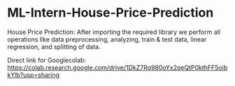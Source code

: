 # ML-Intern-House-Price-Prediction
House Price Prediction: After importing the required library we perform all operations like data  preprocessing, analyzing, train &amp; test data, linear regression, and splitting of data.

Direct link for Googlecolab:
https://colab.research.google.com/drive/1DkZ7Rq980oYx2qeQtP0kthFF5oibkYlb?usp=sharing

